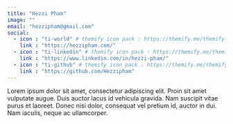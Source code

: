 ```yaml
---
title: "Hezzi Pham"
image: ""
email: "hezzipham@gmail.com"
social:
  - icon : "ti-world" # themify icon pack : https://themify.me/themify-icons
    link : "https://hezzipham.com/"
  - icon : "ti-linkedin" # themify icon pack : https://themify.me/themify-icons
    link : "https://www.linkedin.com/in/hezzi-pham/"
  - icon : "ti-github" # themify icon pack : https://themify.me/themify-icons
    link : "https://github.com/Hezzipham"
---
```


Lorem ipsum dolor sit amet, consectetur adipiscing elit. Proin sit amet vulputate augue. Duis auctor lacus id vehicula gravida. Nam suscipit vitae purus et laoreet.
Donec nisi dolor, consequat vel pretium id, auctor in dui. Nam iaculis, neque ac ullamcorper.